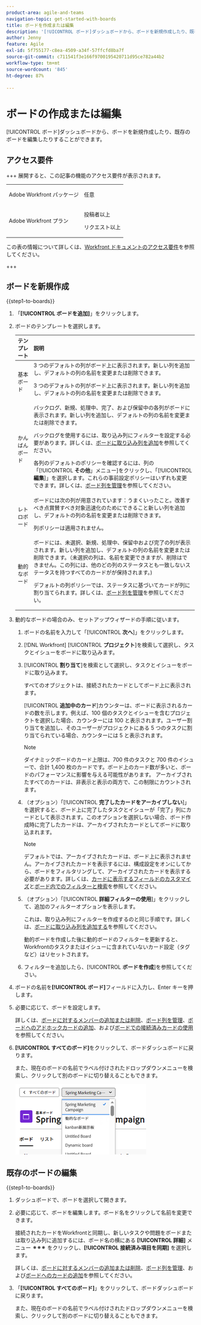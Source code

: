 ```yaml
---
product-area: agile-and-teams
navigation-topic: get-started-with-boards
title: ボードを作成または編集
description: '[!UICONTROL ボード]ダッシュボードから、ボードを新規作成したり、既存のボードを編集したりすることができます。'
author: Jenny
feature: Agile
exl-id: 5f755177-c8ea-4509-a34f-57ffcfd8ba7f
source-git-commit: c711541f3e166f9700195420711d95ce782a44b2
workflow-type: tm+mt
source-wordcount: '845'
ht-degree: 87%

---
```


# ボードの作成または編集

<!-- Audited: 12/2023 -->

[!UICONTROL ボード]ダッシュボードから、ボードを新規作成したり、既存のボードを編集したりすることができます。

## アクセス要件

+++ 展開すると、この記事の機能のアクセス要件が表示されます。

<table style="table-layout:auto"> 
 <col> 
 <col> 
 <tbody> 
  <tr> 
   <td role="rowheader">Adobe Workfront パッケージ</td> 
   <td> <p>任意</p> </td> 
  </tr> 
  <tr> 
   <td role="rowheader">Adobe Workfront プラン</td> 
   <td> 
   <p>投稿者以上</p> 
   <p>リクエスト以上</p>
   </td> 
  </tr> 
 </tbody> 
</table>

この表の情報について詳しくは、[Workfront ドキュメントのアクセス要件](/help/quicksilver/administration-and-setup/add-users/access-levels-and-object-permissions/access-level-requirements-in-documentation.md)を参照してください。

+++

## ボードを新規作成

{{step1-to-boards}}

1. 「**[!UICONTROL ボードを追加]**」をクリックします。

1. ボードのテンプレートを選択します。

   | テンプレート | 説明 |
   |---------|----------|
   | 基本ボード | 3 つのデフォルトの列がボード上に表示されます。新しい列を追加し、デフォルトの列の名前を変更または削除できます。 <p>3 つのデフォルトの列がボード上に表示されます。新しい列を追加し、デフォルトの列の名前を変更または削除できます。 |
   | かんばんボード | バックログ、新規、処理中、完了、および保留中の各列がボードに表示されます。新しい列を追加し、デフォルトの列の名前を変更または削除できます。<p>バックログを使用するには、取り込み列にフィルターを設定する必要があります。詳しくは、[ボードに取り込み列を追加](/help/quicksilver/agile/use-boards-agile-planning-tools/add-intake-column-to-board.md)を参照してください。 <p>各列のデフォルトのポリシーを確認するには、列の「[!UICONTROL **その他**」メニュー]をクリックし、「[!UICONTROL **編集**]」を選択します。これらの事前設定ポリシーはいずれも変更できます。詳しくは、[ボード列を管理](/help/quicksilver/agile/get-started-with-boards/manage-board-columns.md)を参照してください。 |
   | レトロボード | ボードには次の列が用意されています：うまくいったこと。改善すべき点賞賛すべき対象迅速化のためにできること新しい列を追加し、デフォルトの列の名前を変更または削除できます。 <p>列ポリシーは適用されません。 |
   | 動的なボード | ボードには、未選択、新規、処理中、保留中および完了の列が表示されます。新しい列を追加し、デフォルトの列の名前を変更または削除できます。（未選択の列は、名前を変更できますが、削除はできません。この列には、他のどの列のステータスとも一致しないステータスを持つすべてのカードがが保持されます。) <p>デフォルトの列ポリシーでは、ステータスに基づいてカードが列に割り当てられます。詳しくは、[ボード列を管理](/help/quicksilver/agile/get-started-with-boards/manage-board-columns.md)を参照してください。 |

1. 動的なボードの場合のみ、セットアップウィザードの手順に従います。

   1. ボードの名前を入力して「[!UICONTROL **次へ**]」をクリックします。
   1. [!DNL Workfront] [!UICONTROL **プロジェクト**]&#x200B;を検索して選択し、タスクとイシューをボードに取り込みます。
   1. [!UICONTROL **割り当て**]&#x200B;を検索として選択し、タスクとイシューをボードに取り込みます。

      すべてのオブジェクトは、接続されたカードとしてボード上に表示されます。

      [!UICONTROL **追加中のカード**]&#x200B;カウンターは、ボードに表示されるカードの数を示します。例えば、100 個のタスクとイシューを含むプロジェクトを選択した場合、カウンターには 100 と表示されます。ユーザー割り当てを追加し、そのユーザーがプロジェクトにある 5 つのタスクに割り当てられている場合、カウンターには 5 と表示されます。

      >[!NOTE]
      >
      >ダイナミックボードのカード上限は、700 件のタスクと 700 件のイシューで、合計 1,400 枚のカードです。ボード上のカード数が多いと、ボードのパフォーマンスに影響を与える可能性があります。 アーカイブされたすべてのカードは、非表示と表示の両方で、この制限にカウントされます。

   1. （オプション）「[!UICONTROL **完了したカードをアーカイブしない**]」を選択すると、ボード上に完了したタスクとイシューが「完了」列にカードとして表示されます。このオプションを選択しない場合、ボード作成時に完了したカードは、アーカイブされたカードとしてボードに取り込まれます。

      >[!NOTE]
      >
      >デフォルトでは、アーカイブされたカードは、ボード上に表示されません。アーカイブされたカードを表示するには、構成設定をオンにしてから、ボードをフィルタリングして、アーカイブされたカードを表示する必要があります。詳しくは、[カードに表示するフィールドのカスタマイズ](/help/quicksilver/agile/get-started-with-boards/customize-fields-on-card.md)と[ボード内でのフィルターと検索](/help/quicksilver/agile/get-started-with-boards/filter-search-in-board.md)を参照してください。

   1. （オプション）「[!UICONTROL **詳細フィルターの使用**]」をクリックして、追加のフィルターオプションを表示します。

      これは、取り込み列にフィルターを作成するのと同じ手順です。詳しくは、[ボードに取り込み列を追加する](/help/quicksilver/agile/use-boards-agile-planning-tools/add-intake-column-to-board.md)を参照してください。

      動的ボードを作成した後に動的ボードのフィルターを更新すると、Workfrontのタスクまたはイシューに含まれていないカード設定（タグなど）はリセットされます。

   1. フィルターを追加したら、[!UICONTROL **ボードを作成**]&#x200B;を参照してください。

1. ボードの名前を&#x200B;**[!UICONTROL ボード]**&#x200B;フィールドに入力し、Enter キーを押します。
1. 必要に応じて、ボードを設定します。

   詳しくは、[ボードに対するメンバーの追加または削除](../../agile/get-started-with-boards/add-members-to-board.md)、[ボード列を管理](../../agile/get-started-with-boards/manage-board-columns.md)、[ボードへのアドホックカードの追加](../../agile/get-started-with-boards/add-card-to-board.md)、および[ボードでの接続済みカードの使用](/help/quicksilver/agile/get-started-with-boards/connected-cards.md)を参照してください。

1. **[!UICONTROL すべてのボード]**&#x200B;をクリックして、ボードダッシュボードに戻ります。

   また、現在のボードの名前でラベル付けされたドロップダウンメニューを検索し、クリックして別のボードに切り替えることもできます。

   ![ボードのリスト](assets/boards-button-list-of-boards-350x188.png)

## 既存のボードの編集

{{step1-to-boards}}

1. ダッシュボードで、ボードを選択して開きます。
1. 必要に応じて、ボードを編集します。ボード名をクリックして名前を変更できます。

   接続されたカードをWorkfrontと同期し、新しいタスクや問題をボードまたは取り込み列に追加するには、ボード名の横にある **[!UICONTROL 詳細]** メニュー ![[!UICONTROL  詳細メニュー ]](assets/more-icon-spectrum.png) をクリックし、**[!UICONTROL 接続済み項目を同期]** を選択します。

   詳しくは、[ボードに対するメンバーの追加または削除](../../agile/get-started-with-boards/add-members-to-board.md)、[ボード列を管理](../../agile/get-started-with-boards/manage-board-columns.md)、および[ボードへのカードの追加](../../agile/get-started-with-boards/add-card-to-board.md)を参照してください。

1. 「**[!UICONTROL すべてのボード]**」をクリックして、ボードダッシュボードに戻ります。

   また、現在のボードの名前でラベル付けされたドロップダウンメニューを検索し、クリックして別のボードに切り替えることもできます。

